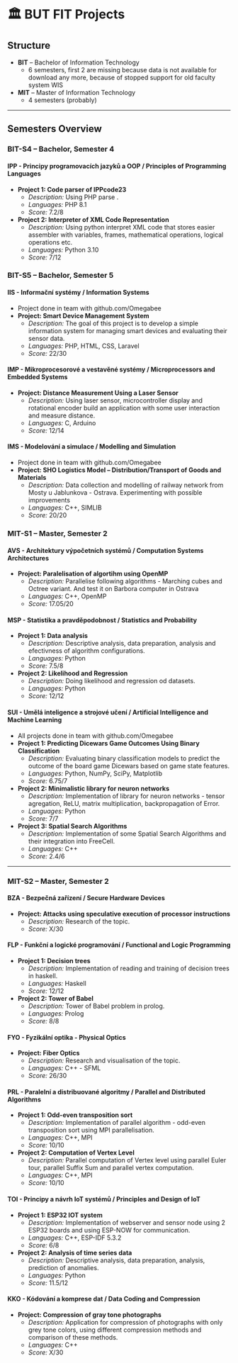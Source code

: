 # 🏛️ BUT FIT Projects
## Structure

- **BIT** – Bachelor of Information Technology
  - 6 semesters, first 2 are missing because data is not available for download any more, because of stopped support for old faculty system WIS
- **MIT** – Master of Information Technology
  - 4 semesters (probably)
---

## Semesters Overview

### BIT-S4 – Bachelor, Semester 4
#### IPP - Principy programovacích jazyků a OOP / Principles of Programming Languages
- **Project 1: Code parser of IPPcode23**
  - _Description:_ Using PHP parse .
  - _Languages:_ PHP 8.1
  - _Score:_ 7.2/8
- **Project 2: Interpreter of XML Code Representation**
  - _Description:_ Using python interpret XML code that stores easier assembler with variables, frames, mathematical operations, logical operations etc.
  - _Languages:_ Python 3.10
  - _Score:_ 7/12


### BIT-S5 – Bachelor, Semester 5
#### IIS - Informační systémy / Information Systems
- Project done in team with github.com/Omegabee
- **Project: Smart Device Management System**
  - _Description:_ The goal of this project is to develop a simple information system for managing smart devices and evaluating their sensor data.
  - _Languages:_ PHP, HTML, CSS, Laravel
  - _Score:_ 22/30

#### IMP - Mikroprocesorové a vestavěné systémy / Microprocessors and Embedded Systems
- **Project: Distance Measurement Using a Laser Sensor**
  - _Description:_ Using laser sensor, microcontroller display and rotational encoder build an application with some user interaction and measure distance.
  - _Languages:_ C, Arduino
  - _Score:_ 12/14

#### IMS - Modelování a simulace / Modelling and Simulation
- Project done in team with github.com/Omegabee
- **Project: SHO Logistics Model – Distribution/Transport of Goods and Materials**
  - _Description:_ Data collection and modelling of railway network from Mosty u Jablunkova - Ostrava. Experimenting with possible improvements
  - _Languages:_ C++, SIMLIB
  - _Score:_ 20/20


### MIT-S1 – Master, Semester 2
#### AVS - Architektury výpočetních systémů / Computation Systems Architectures
- **Project: Paralelisation of algortihm using OpenMP**
  - _Description:_ Parallelise following algorithms - Marching cubes and Octree variant. And test it on Barbora computer in Ostrava
  - _Languages:_ C++, OpenMP
  - _Score:_ 17.05/20

#### MSP - Statistika a pravděpodobnost / Statistics and Probability
- **Project 1: Data analysis**
  - _Description:_ Descriptive analysis, data preparation, analysis and efectivness of algorithm configurations.
  - _Languages:_ Python
  - _Score:_ 7.5/8
- **Project 2: Likelihood and Regression**
  - _Description:_ Doing likelihood and regression od datasets.
  - _Languages:_ Python
  - _Score:_ 12/12

#### SUI - Umělá inteligence a strojové učení / Artificial Intelligence and Machine Learning
- All projects done in team with github.com/Omegabee
- **Project 1: Predicting Dicewars Game Outcomes Using Binary Classification**
  - _Description:_ Evaluating binary classification models to predict the outcome of the board game Dicewars based on game state features.
  - _Languages:_ Python, NumPy, SciPy, Matplotlib
  - _Score:_ 6.75/7
- **Project 2: Minimalistic library for neuron networks**
  - _Description:_ Implementation of library for neuron networks - tensor agregation, ReLU, matrix multiplication, backpropagation of Error.
  - _Languages:_ Python
  - _Score:_ 7/7
- **Project 3: Spatial Search Algorithms**
  - _Description:_ Implementation of some Spatial Search Algorithms and their integration into FreeCell.
  - _Languages:_ C++
  - _Score:_ 2.4/6


---
### MIT-S2 – Master, Semester 2
#### BZA - Bezpečná zařízení / Secure Hardware Devices
- **Project: Attacks using speculative execution of processor instructions**
  - _Description:_ Research  of the topic.
  - _Score:_ X/30

#### FLP - Funkční a logické programování / Functional and Logic Programming
- **Project 1: Decision trees**
  - _Description:_ Implementation of reading and training of decision trees in haskell.
  - _Languages:_ Haskell
  - _Score:_ 12/12
- **Project 2: Tower of Babel**
  - _Description:_ Tower of Babel problem in prolog.
  - _Languages:_ Prolog
  - _Score:_ 8/8

#### FYO - Fyzikální optika - Physical Optics
- **Project: Fiber Optics**
  - _Description:_ Research and visualisation of the topic.
  - _Languages:_ C++ - SFML
  - _Score:_ 26/30

#### PRL - Paralelní a distribuované algoritmy / Parallel and Distributed Algorithms
- **Project 1: Odd-even transposition sort**
  - _Description:_ Implementation of parallel algorithm - odd-even transposition sort using MPI parallelisation.
  - _Languages:_ C++, MPI
  - _Score:_ 10/10
- **Project 2: Computation of Vertex Level**
  - _Description:_ Parallel computation of Vertex level using parallel Euler tour, parallel Suffix Sum and parallel vertex computation.
  - _Languages:_ C++, MPI
  - _Score:_ 10/10

#### TOI - Principy a návrh IoT systémů / Principles and Design of IoT
- **Project 1: ESP32 IOT system**
  - _Description:_ Implementation of webserver and sensor node using 2 ESP32 boards and using ESP-NOW for communication.
  - _Languages:_ C++, ESP-IDF 5.3.2
  - _Score:_ 6/8
- **Project 2: Analysis of time series data**
  - _Description:_ Descriptive analysis, data preparation, analysis, prediction of anomalies.
  - _Languages:_ Python
  - _Score:_ 11.5/12

#### KKO - Kódování a komprese dat / Data Coding and Compression
- **Project: Compression of gray tone photographs**
  - _Description:_ Application for compression of photographs with only grey tone colors, using different compression methods and comparison of these methods.
  - _Languages:_ C++
  - _Score:_ X/30

